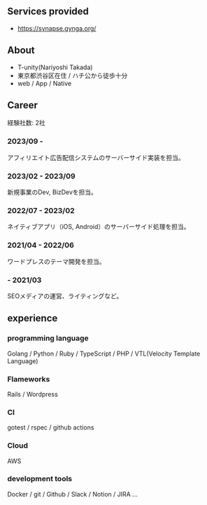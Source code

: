 ## Services provided

- https://synapse.gynga.org/

## About

- T-unity(Nariyoshi Takada)
- 東京都渋谷区在住 / ハチ公から徒歩十分
- web / App / Native

## Career

経験社数: 2社

### 2023/09 - 

アフィリエイト広告配信システムのサーバーサイド実装を担当。

### 2023/02 - 2023/09

新規事業のDev, BizDevを担当。

### 2022/07 - 2023/02

ネイティブアプリ（iOS, Android）のサーバーサイド処理を担当。

### 2021/04 - 2022/06

ワードプレスのテーマ開発を担当。

### - 2021/03

SEOメディアの運営、ライティングなど。 

## experience

### programming language
Golang / Python / Ruby / TypeScript / PHP / VTL(Velocity Template Language)

### Flameworks
Rails / Wordpress

### CI
gotest / rspec / github actions

### Cloud
AWS

### development tools
Docker / git / Github / Slack / Notion / JIRA ...
